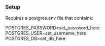 ### Setup
Requires a postgres.env file that contains:

POSTGRES_PASSWORD=set_password_here  
POSTGRES_USER=set_username_here  
POSTGRES_DB=set_db_here  
